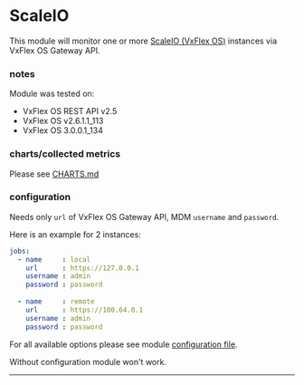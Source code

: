 # ScaleIO

This module will monitor one or more [ScaleIO (VxFlex OS)](https://www.dellemc.com/en-us/storage/data-storage/software-defined-storage.htm) instances via VxFlex OS Gateway API.

### notes
Module was tested on:
 - VxFlex OS REST API v2.5
 - VxFlex OS v2.6.1.1_113
 - VxFlex OS 3.0.0.1_134

### charts/collected metrics

Please see [CHARTS.md](https://github.com/netdata/go.d.plugin/blob/master/modules/scaleio/CHARTS.md) 
 
### configuration

Needs only `url` of VxFlex OS Gateway API, MDM `username` and `password`.

Here is an example for 2 instances:

```yaml
jobs:
  - name     : local
    url      : https://127.0.0.1
    username : admin
    password : password
      
  - name     : remote
    url      : https://100.64.0.1
    username : admin
    password : password
```
For all available options please see module [configuration file](https://github.com/netdata/go.d.plugin/blob/master/config/go.d/scaleio.conf).

Without configuration module won't work.

---
